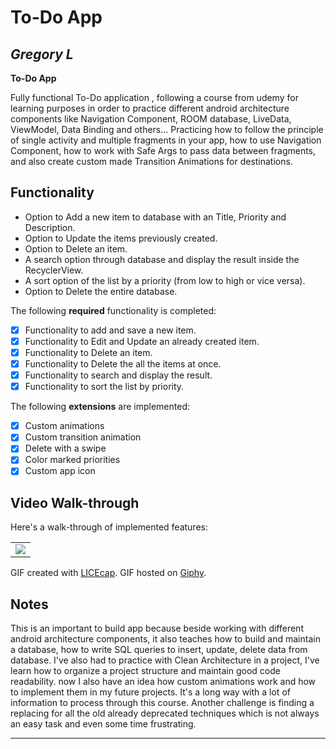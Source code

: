 # To-Do App

## *Gregory L*

**To-Do App**

Fully functional To-Do application , following a course from udemy for learning purposes in order to 
practice different android architecture components like Navigation Component, ROOM database, LiveData, ViewModel, Data Binding and others...
Practicing how to follow the principle of single activity and multiple fragments in your app, how to use Navigation Component, 
how to work with Safe Args to pass data between fragments, and also create custom made Transition Animations for destinations.


## Functionality

* Option to Add a new item to database with an Title, Priority and Description.
* Option to Update the items previously created.
* Option to Delete an item.
* A search option through database and display the result inside the RecyclerView.
* A sort option of the list by a priority (from low to high or vice versa).
* Option to Delete the entire database.

The following **required** functionality is completed:

* [X] Functionality to add and save a new item.
* [X] Functionality to Edit and Update an already created item.
* [X] Functionality to Delete an item.
* [X] Functionality to Delete the all the items at once.
* [X] Functionality to search and display the result.
* [X] Functionality to sort the list by priority.

The following **extensions** are implemented:

* [X] Custom animations
* [X] Custom transition animation
* [X] Delete with a swipe
* [X] Color marked priorities
* [X] Custom app icon

## Video Walk-through

Here's a walk-through of implemented features:

|            |
|------------|
| <img src="https://media.giphy.com/media/fYiZLmi3Y8gveJHWxY/giphy.gif"> | <img src="" width=''> |

GIF created with [LICEcap](https://www.cockos.com/licecap/).
GIF hosted on [Giphy](https://giphy.com).

## Notes

This is an important to build app because beside working with different android architecture components,
it also teaches how to build and maintain a database, 
how to write SQL queries to insert, update, delete data from database.
I've also had to practice with Clean Architecture in a project, 
I've learn how to organize a project structure and maintain good code readability.
now I also have an idea how custom animations work and how to implement them in my future projects. 
It's a long way with a lot of information to process through this course. 
Another challenge is finding a replacing for all the old already deprecated techniques which 
is not always an easy task and even some time frustrating. 

 - - - - -
